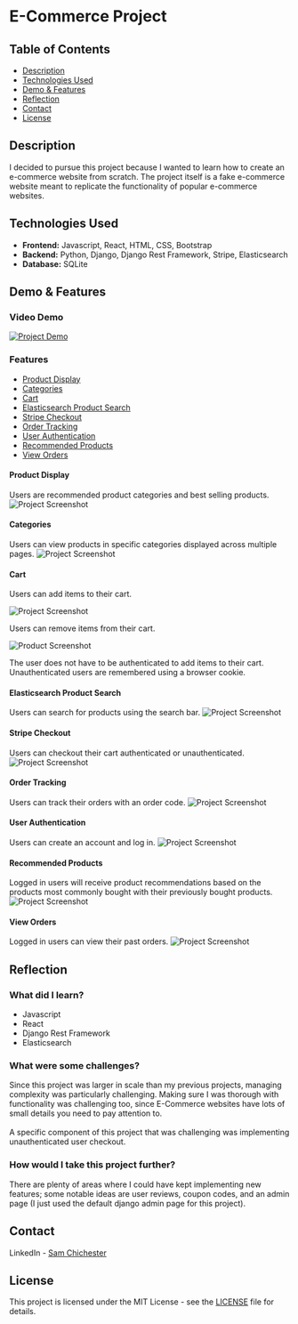 # E-Commerce Project

## Table of Contents
- [Description](#description)
- [Technologies Used](#technologies-used)
- [Demo & Features](#demo--features)
- [Reflection](#reflection)
- [Contact](#contact)
- [License](#license)


## Description
I decided to pursue this project because I wanted to learn how to create an e-commerce website from scratch. The project itself is a fake e-commerce website meant to replicate the functionality of popular e-commerce websites.

## Technologies Used
- **Frontend:** Javascript, React, HTML, CSS, Bootstrap
- **Backend:** Python, Django, Django Rest Framework, Stripe, Elasticsearch
- **Database:** SQLite

## Demo & Features
### Video Demo
[![Project Demo](https://img.youtube.com/vi/5kWseNscbMQ/0.jpg)](https://www.youtube.com/watch?v=5kWseNscbMQ)
### Features
- [Product Display](#product-display)
- [Categories](#categories)
- [Cart](#cart)
- [Elasticsearch Product Search](#elasticsearch-product-search)
- [Stripe Checkout](#stripe-checkout)
- [Order Tracking](#order-tracking)
- [User Authentication](#user-authentication)
- [Recommended Products](#recommended-products)
- [View Orders](#view-orders)

#### Product Display
Users are recommended product categories and best selling products.
![Project Screenshot](https://res.cloudinary.com/dvsvlcbec/image/upload/v1722812178/1retry_zyszmp.gif)

#### Categories
Users can view products in specific categories displayed across multiple pages.
![Project Screenshot](https://res.cloudinary.com/dvsvlcbec/image/upload/v1722812219/2retry_egwdkv.gif)

#### Cart
Users can add items to their cart.

![Project Screenshot](https://res.cloudinary.com/dvsvlcbec/image/upload/v1722812243/3retry_gmznpj.gif)

Users can remove items from their cart.

![Product Screenshot](https://res.cloudinary.com/dvsvlcbec/image/upload/v1722802302/DEMOgymwebsite_rwue5j.gif)

The user does not have to be authenticated to add items to their cart. Unauthenticated users are remembered using a browser cookie.

#### Elasticsearch Product Search
Users can search for products using the search bar.
![Project Screenshot](https://res.cloudinary.com/dvsvlcbec/image/upload/v1722812267/4retry_yf2g7e.gif)

#### Stripe Checkout
Users can checkout their cart authenticated or unauthenticated.
![Project Screenshot](https://res.cloudinary.com/dvsvlcbec/image/upload/v1722802550/DEMOgymwebsite_1_nm8g9v.gif)

#### Order Tracking
Users can track their orders with an order code.
![Project Screenshot](https://res.cloudinary.com/dvsvlcbec/image/upload/v1722802772/DEMOgymwebsite_3_wy5b26.gif)

#### User Authentication
Users can create an account and log in.
![Project Screenshot](https://res.cloudinary.com/dvsvlcbec/image/upload/v1722803360/DEMOgymwebsite_5_cqcgbu.gif)

#### Recommended Products
Logged in users will receive product recommendations based on the products most commonly bought with their previously bought products.
![Project Screenshot](https://res.cloudinary.com/dvsvlcbec/image/upload/v1722804372/Screenshot_2_oqueg0.png)

#### View Orders
Logged in users can view their past orders.
![Project Screenshot](https://res.cloudinary.com/dvsvlcbec/image/upload/v1722804498/Screenshot_3_eyl6ku.png)

## Reflection
### What did I learn?
- Javascript
- React
- Django Rest Framework
- Elasticsearch

### What were some challenges?
Since this project was larger in scale than my previous projects, managing complexity was particularly challenging. Making sure I was thorough with functionality was challenging too, since E-Commerce websites have lots of small details you need to pay attention to.\
\
A specific component of this project that was challenging was implementing unauthenticated user checkout. 

### How would I take this project further?
There are plenty of areas where I could have kept implementing new features; some notable ideas are user reviews, coupon codes, and an admin page (I just used the default django admin page for this project). 

## Contact
LinkedIn - [Sam Chichester](https://www.linkedin.com/in/sam-chichester-48367123b/)

## License
This project is licensed under the MIT License - see the [LICENSE](LICENSE) file for details.
